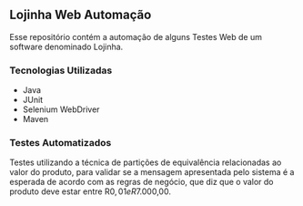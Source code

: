 ## Lojinha Web Automação
Esse repositório contém a automação de alguns Testes Web de um software denominado Lojinha.

### Tecnologias Utilizadas
- Java
- JUnit
- Selenium WebDriver
- Maven

### Testes Automatizados
Testes utilizando a técnica de partições de equivalência relacionadas ao valor do produto, para validar se a mensagem apresentada pelo sistema é a esperada de acordo com as regras de negócio, que diz que o valor do produto deve estar entre R$0,01 e R$7.000,00.
